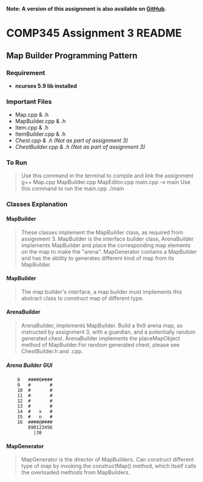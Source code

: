 __Note: A version of this assignment is also available on [GitHub](https://github.com/snwfog/comp345-assignment-03).__

# COMP345 Assignment 3 README
## Map Builder Programming Pattern

### Requirement
- __ncurses 5.9 lib installed__


### Important Files
- Map.cpp & .h
- MapBuilder.cpp & .h
- Item.cpp & .h
- ItemBuilder.cpp & .h
- _Chest.cpp & .h (Not as part of assignment 3)_
- _ChestBuilder.cpp & .h (Not as part of assignment 3)_

### To Run
> Use this command in the terminal to compile and link the assignment
	g++ Map.cpp MapBuilder.cpp MapEditor.cpp main.cpp -o main
> Use this command to run the main.cpp
	./main



### Classes Explanation
#### MapBuilder
> These classes implement the MapBuilder class, as required from assignment 3. MapBuilder is the interface builder class, ArenaBuilder implements MapBuilder and place the corresponding map elements on the map to make the "arena". MapGenerator contains a MapBuilder and has the ability to generates different kind of map from its MapBuilder.

#### MapBuilder
> The map builder's interface, a map builder must implements this abstract class to construct map of different type.

#### ArenaBuilder
> ArenaBuilder, implements MapBuilder. Build a 9x9 arena map, as instructed by assignment 3, with a guardian, and a potentially random generated chest. ArenaBuilder implements the placeMapObject method of MapBuilder.For random generated chest, please see ChestBuilder.h and .cpp.

##### 		Arena Builder GUI

		8	####O####
		9	#		#
		10	#		#
		11	#		#
		12	#		#
		13	#		#
		14	#	x	#	
		15	#	n	#
		16	####@####
			890123456
	  	  	  |30

#### MapGenerator
> MapGenerator is the director of MapBuilders. Can construct different type of map by invoking the constructMap() method, which itself calls the overloaded methods from MapBuilders.

